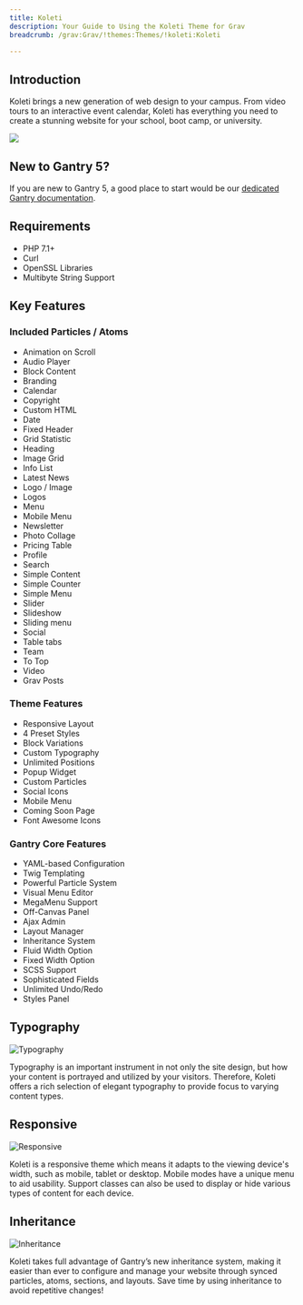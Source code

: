 ```yaml
---
title: Koleti
description: Your Guide to Using the Koleti Theme for Grav
breadcrumb: /grav:Grav/!themes:Themes/!koleti:Koleti

---
```


Introduction
-----

Koleti brings a new generation of web design to your campus. From video tours to an interactive event calendar, Koleti has everything you need to create a stunning website for your school, boot camp, or university.

![](assets/koleti.png)

New to Gantry 5?
-----
If you are new to Gantry 5, a good place to start would be our [dedicated Gantry documentation](http://docs.gantry.org).

Requirements
-----

* PHP 7.1+
* Curl
* OpenSSL Libraries
* Multibyte String Support

Key Features
-----


### Included Particles / Atoms

* Animation on Scroll
* Audio Player
* Block Content
* Branding
* Calendar
* Copyright
* Custom HTML
* Date
* Fixed Header
* Grid Statistic
* Heading
* Image Grid
* Info List
* Latest News
* Logo / Image
* Logos
* Menu
* Mobile Menu
* Newsletter
* Photo Collage
* Pricing Table
* Profile
* Search
* Simple Content
* Simple Counter
* Simple Menu
* Slider
* Slideshow
* Sliding menu
* Social
* Table tabs
* Team
* To Top
* Video
* Grav Posts 

### Theme Features

* Responsive Layout
* 4 Preset Styles
* Block Variations
* Custom Typography
* Unlimited Positions
* Popup Widget
* Custom Particles
* Social Icons
* Mobile Menu
* Coming Soon Page
* Font Awesome Icons 

### Gantry Core Features

* YAML-based Configuration
* Twig Templating
* Powerful Particle System
* Visual Menu Editor
* MegaMenu Support
* Off-Canvas Panel
* Ajax Admin
* Layout Manager
* Inheritance System
* Fluid Width Option
* Fixed Width Option
* SCSS Support
* Sophisticated Fields
* Unlimited Undo/Redo
* Styles Panel

## Typography

![Typography](assets/ft-2.jpg)

Typography is an important instrument in not only the site design, but how your content is portrayed and utilized by your visitors. Therefore, Koleti offers a rich selection of elegant typography to provide focus to varying content types.

## Responsive

![Responsive](assets/ft-3.jpg)

Koleti is a responsive theme which means it adapts to the viewing device's width, such as mobile, tablet or desktop. Mobile modes have a unique menu to aid usability. Support classes can also be used to display or hide various types of content for each device.

## Inheritance

![Inheritance](assets/ft-4.jpg)

Koleti takes full advantage of Gantry’s new inheritance system, making it easier than ever to configure and manage your website through synced particles, atoms, sections, and layouts. Save time by using inheritance to avoid repetitive changes!
